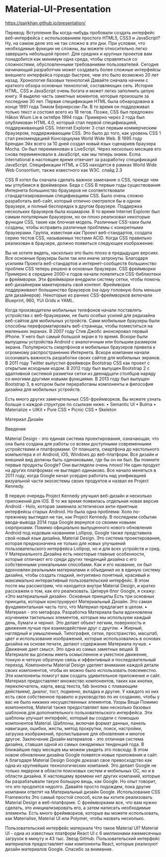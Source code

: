 # Material-UI-Presentation
https://qairkhan.github.io/presentation/

Перевод: 
Вступление
Вы когда-нибудь пробовали создать интерфейс веб-интерфейса с использованием простого HTML5, CSS3 и JavaScript? Ну, на самом деле это не так сложно в эти дни. При условии, что необходимые функции не сложны, вы можете относительно легко завершить небольшой проект. Для средних и крупных проектов вам понадобится как минимум одна среда, чтобы справляться со сложностями, обусловленными требованиями пользователей.
Сегодня начинающий разработчик может создавать более сложные интерфейсы внешнего интерфейса гораздо быстрее, чем это было возможно 20 лет назад.
Хронология базовых технологий
Давайте сначала начнем с краткого обзора основных технологий, составляющих сеть.
История HTML, CSS и JavaScript очень богата и может легко заполнить целую книгу. Я выделю часть заметных моментов, которые произошли за последние 30 лет.
Первая спецификация HTML была обнародована в конце 1991 года Тимом Бернерсом-Ли. В то время он поддерживал только текст и состоял всего из 18 тегов. Позже, CSS был предложен Håkon Wium Lie в октябре 1994 года.
Примерно через 2 года был опубликован HTML 4.0, который стал первой спецификацией, поддерживающей CSS. Internet Explorer 3 стал первым коммерческим браузером, поддерживающим CSS. Это было до того, как уровень CSS 1 стал рекомендацией Консорциума World Wide Web.
В 1995 году Брендан Эйх всего за 10 дней создал новый язык сценариев браузера Mocha. Он был переименован в LiveScript. Через несколько месяцев его снова переименовали в JavaScript, как мы теперь знаем. Ecma International в настоящее время отвечает за разработку спецификаций JavaScript. Спецификации HTML и CSS находятся в рамках World Wide Web Consortium, также известного как W3C. слайд 2.3

CSS
Я хотел бы сначала сделать важное замечание о CSS, прежде чем мы углубимся в фреймворки.
Беда с CSS
В первые годы существования Интернета большинство браузеров не соответствовали стандартизированным спецификациям CSS. Было очень сложно разработать веб-сайт, который отлично смотрелся бы в одном браузере, и полный беспорядок в другом браузере.
Поддержка нескольких браузеров была кошмаром. В то время Internet Explorer был самым популярным браузером, но он плохо реализовал некоторые функции CSS, такие как блочная модель. Различные CSS-хаки были созданы, чтобы исправить различные проблемы с конкретными браузерами.
Группа, известная как Проект веб-стандартов, создала серию тестов CSS, называемых тестами ACID. Когда CSS правильно реализован в браузере, должно появиться следующее изображение:

Вы не хотите видеть, насколько это было плохо в предыдущих версиях. Все основные браузеры были так или иначе затронуты. Благодаря усилиям Проекта веб-стандартов и интернет-сообществ большинство проблем CSS теперь решено в основных браузерах.
CSS фреймворки
Примерно в середине 2000-х годов начали появляться CSS-библиотеки и фреймворки. Эти фреймворки внедрили систему сетки, чтобы помочь веб-дизайнерам макетировать свой контент. Фреймворки поддерживают большинство браузеров (на одну головную боль меньше для дизайнеров). Некоторые из ранних CSS-фреймворков включали Blueprint, 960, YUI Grids и YAML.

Когда производители мобильных телефонов начали поставлять устройства с веб-браузерами, не было особых усилий для редизайна веб-сайтов для мобильных устройств. Сами мобильные браузеры были способны переформатировать веб-страницы, чтобы поместиться на маленьких экранах.
В 2007 году Стив Джобс анонсировал первый iPhone. У него был самый большой экран в то время. Вскоре были выпущены устройства Android с аналогичным или большим размером экрана. Популярность смартфонов и мобильных браузеров привела к огромному распространению Интернета. Вскоре компании начали осознавать важность разработки своих сайтов для мобильных экранов.
В 2011 году Twitter выпустил фреймворк Bootstrap CSS как проект с открытым исходным кодом. В 2012 году был выпущен Bootstrap 2 с адаптивной системой разметки сетки из двенадцати столбцов наряду со многими другими новыми функциями. В 2013 году был выпущен Bootstrap 3, в котором были переработаны компоненты и философия дизайна для мобильных устройств.

Есть много других замечательных CSS-фреймворков. Вы можете узнать больше о каждой структуре по ссылкам ниже:
•	Semantic UI
•	Bulma
•	Materialize
•	UIKit
•	Pure CSS
•	Picnic CSS
•	Skeleton

Материал Дизайн

Введение

Material Design - это единая система проектирования, означающая, что она была создана для работы со всеми доступными современными устройствами и платформами. От планшета, смартфона до настольного компьютера и от Android, iOS, Windows до веб-платформ. Все дизайн и внешний вид должны быть одинаковыми, где бы он ни был.
Вы помните первые продукты Google? Они выглядели очень плохо! Ни один продукт на других платформах не выглядел одинаково.
Все начало меняться в 2011 году, когда Google начал усердно работать над унификацией визуальной части экосистемы своих продуктов и назвал ее Project Kennedy.

В первую очередь Project Kennedy улучшил веб-дизайн и несколько приложений для iOS. В то же время появилась отдельная новая версия Android - Holo, которая заменила эстетически анти-приятные интерфейсы старых Android. Но была одна проблема: Холо по-прежнему выглядел не так, как Project Kennedy.
В последнем событии ввода-вывода 2014 года Google вернулся со своими новыми сюрпризами. Помимо официально выпущенного нового обновления Android под кодовым названием Lollipop, Google также представила свой новый язык дизайна, Material Design. Это система проектирования, которая предназначена не только для новых улучшений пользовательского интерфейса Lollipop, но и для всех устройств и сред.
У Материального Дизайна есть некоторые главные особенности, которые отличают его среди других тенденций дизайна с его собственными уникальными способами. Как и его название, он был вдохновлен реальными материалами и объединил их в единую систему дизайна, чтобы создать гладкий, интуитивно понятный, красивый и максимально интерактивный пользовательский интерфейс. В этом посте мы рассмотрим, что находится внутри Material Design, и кратко расскажем о том, как его реализовать. Цитируя блог Google, я скажу: «Это материальный дизайн».
Основные принципы
Есть три основных принципа, которые конструируют Материальный Дизайн. Это самая фундаментальная часть того, что Материал предлагает в целом.
• Материал - это метафора. Разработка Материала была вдохновлена ​​изучением тактильных элементов, которые мы используем каждый день, бумаги и чернил. Это делает объект легким, поверхность и движения лучше при взаимодействии друг с другом.
• Жирный, наглядный и умышленный. Типография, сетки, пространство, масштаб, цвет и использование изображений, которые использовались в основах дизайна на основе печати, делают содержание Материала лучше.
• Движение дает смысл. Это одна из самых заметных вещей. В Материале вы должны иметь осмысленное и уместное движение, тонкую и четкую обратную связь и эффективный и последовательный переход.
Компоненты
Material Design уделяет внимание каждой детали своих компонентов, чтобы их можно было использовать повсеместно. Эти компоненты помогут вам создать удивительное приложение и сайт. Материал предоставляет множество компонентов, таких как кнопки, переключатель, карта, ввод текста, fab (кнопка с плавающим действием), диалог, тост, подменю, вкладка и другие. У каждого из них есть свое собственное правило и руководство по их созданию, чтобы у вас не было никаких несущественных элементов.
Узоры Вещи
Помимо компонентов, Material также предоставляет вам несколько базовых шаблонов для дополнительного пользовательского интерфейса. Эти шаблоны улучшат интерфейс, который вы создали с помощью компонентов Material. Шаблоны, включая формат данных, панель навигации, ошибки, жесты, метод прокрутки, поиск, настройки, загрузка изображений, пролистывание для обновления и многое другое.
Заключение
Дизайн материалов - это отличная система дизайна, ставшая одной из самых ожидаемых тенденций года. В ближайшие пару месяцев мы можем увидеть это повсюду. В этом новом обновлении дизайна Google появятся новые приложения и сайт.
А благодаря Material Design Google доказал свое превосходство как одна из крупнейших технологических компаний. Это делает Google не только лидером в области поисковых систем и мобильных ОС, но и в области дизайна. К настоящему времени нет других компаний, которые бы разрабатывали такую ​​большую вещь, как Google. Но опыт говорит, что это продлится недолго. Давайте просто подождем, пока другие компании ответят на Материальный дизайн Google.
Использование CSS Frameworks
Это самый простой способ, если вы хотите реализовать Material Design в веб-платформе. С фреймворками все, что вам нужно сделать, это инициализировать его, а затем написать необходимые элементы. Есть много фреймворков, которые вы можете использовать, как Materialise, Material UI или Polymer, чтобы назвать несколько.

Пользовательский интерфейс материала
Что такое Material UI?
Material UI - одна из известных платформ React UI с 6 миллионами ежемесячных загрузок в минуту и ​​43 тыс. Звезд GitHub.
Пользовательский интерфейс материалов предоставляет нам компоненты React, которые реализуют дизайн материалов Google. 
Спасибо за внимание.
